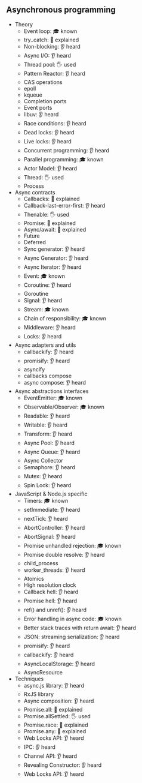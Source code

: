## Asynchronous programming

- Theory
  - Event loop: 🎓 known
  - try..catch: 🙋 explained
  - Non-blocking: 👂 heard
  - Async I/O: 👂 heard
  - Thread pool: 🖐️ used
  - Pattern Reactor: 👂 heard
  - CAS operations
  - epoll
  - kqueue
  - Completion ports
  - Event ports
  - libuv: 👂 heard
  - Race conditions: 👂 heard
  - Dead locks: 👂 heard
  - Live locks: 👂 heard
  - Concurrent programming: 👂 heard
  - Parallel programming: 🎓 known
  - Actor Model: 👂 heard
  - Thread: 🖐️ used
  - Process
- Async contracts
  - Callbacks: 🙋 explained
  - Callback-last-error-first: 👂 heard
  - Thenable: 🖐️ used
  - Promise: 🙋 explained
  - Async/await: 🙋 explained
  - Future
  - Deferred
  - Sync generator: 👂 heard
  - Async Generator: 👂 heard
  - Async Iterator: 👂 heard
  - Event: 🎓 known
  - Coroutine: 👂 heard
  - Goroutine
  - Signal: 👂 heard
  - Stream: 🎓 known
  - Chain of responsibility: 🎓 known
  - Middleware: 👂 heard
  - Locks: 👂 heard
- Async adapters and utils
  - callbackify: 👂 heard
  - promisify: 👂 heard
  - asyncify
  - callbacks compose
  - async compose: 👂 heard
- Async abstractions interfaces
  - EventEmitter: 🎓 known
  - Observable/Observer: 🎓 known
  - Readable: 👂 heard
  - Writable: 👂 heard
  - Transform: 👂 heard
  - Async Pool: 👂 heard
  - Async Queue: 👂 heard
  - Async Collector
  - Semaphore: 👂 heard
  - Mutex: 👂 heard
  - Spin Lock: 👂 heard
- JavaScript & Node.js specific
  - Timers: 🎓 known
  - setImmediate: 👂 heard
  - nextTick: 👂 heard
  - AbortController: 👂 heard
  - AbortSignal: 👂 heard
  - Promise unhandled rejection: 🎓 known
  - Promise double resolve: 👂 heard
  - child_process
  - worker_threads: 👂 heard
  - Atomics
  - High resolution clock
  - Callback hell: 👂 heard
  - Promise hell: 👂 heard
  - ref() and unref(): 👂 heard
  - Error handling in async code: 🎓 known
  - Better stack traces with return await: 👂 heard
  - JSON: streaming serialization: 👂 heard
  - promisify: 👂 heard
  - callbackify: 👂 heard
  - AsyncLocalStorage: 👂 heard
  - AsyncResource
- Techniques
  - async.js library: 👂 heard
  - RxJS library
  - Async composition: 👂 heard
  - Promise.all: 🙋 explained
  - Promise.allSettled: 🖐️ used
  - Promise.race: 🙋 explained
  - Promise.any: 🙋 explained
  - Web Locks API: 👂 heard
  - IPC: 👂 heard
  - Channel API: 👂 heard
  - Revealing Constructor: 👂 heard
  - Web Locks API: 👂 heard
